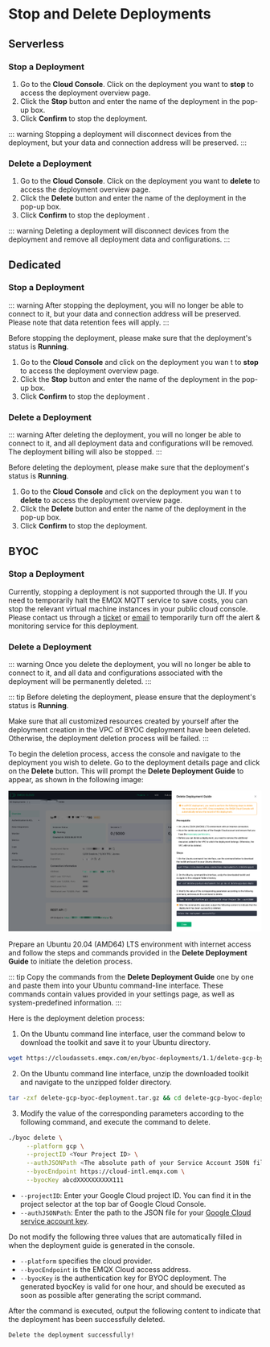 # Stop and Delete Deployments

## Serverless

### Stop a Deployment

1. Go to the **Cloud Console**. Click on the deployment you want to **stop** to access the deployment overview page.
2. Click the **Stop** button and enter the name of the deployment in the pop-up box.
3. Click **Confirm** to stop the deployment.

::: warning
Stopping a deployment will disconnect devices from the deployment, but your data and connection address will be preserved.
:::

### Delete a Deployment

1. Go to the **Cloud Console**. Click on the deployment you want to **delete** to access the deployment overview page.
2. Click the **Delete** button and enter the name of the deployment in the pop-up box.
3. Click **Confirm** to stop the deployment .

::: warning
Deleting a deployment will disconnect devices from the deployment and remove all deployment data and configurations.
:::


## Dedicated

### Stop a Deployment
::: warning
After stopping the deployment, you will no longer be able to connect to it, but your data and connection address will be preserved. Please note that data retention fees will apply.
:::

Before stopping the deployment, please make sure that the deployment's status is **Running**.

1. Go to the **Cloud Console** and click on the deployment you wan t to **stop** to access the deployment overview page.
2. Click the **Stop** button and enter the name of the deployment in the pop-up box.
3. Click **Confirm** to stop the deployment .


### Delete a Deployment
::: warning
After deleting the deployment, you will no longer be able to connect to it, and all deployment data and configurations will be removed. The deployment billing will also be stopped.
:::

Before deleting the deployment, please make sure that the deployment's status is **Running**.

1. Go to the **Cloud Console** and click on the deployment you wan t to **delete** to access the deployment overview page.
2. Click the **Delete** button and enter the name of the deployment in the pop-up box.
3. Click **Confirm** to stop the deployment.


## BYOC

### Stop a Deployment
Currently, stopping a deployment is not supported through the UI. If you need to temporarily halt the EMQX MQTT service to save costs, you can stop the relevant virtual machine instances in your public cloud console. Please contact us through a [ticket](../feature/tickets.md) or [email](mailto:cloud-support@emqx.io) to temporarily turn off the alert & monitoring service for this deployment.

### Delete a Deployment
::: warning
Once you delete the deployment, you will no longer be able to connect to it, and all data and configurations associated with the deployment will be permanently deleted.
:::

::: tip
Before deleting the deployment, please ensure that the deployment's status is **Running**.

Make sure that all customized resources created by yourself after the deployment creation in the VPC of BYOC deployment have been deleted. Otherwise, the deployment deletion process will be failed.
:::

To begin the deletion process, access the console and navigate to the deployment you wish to delete. Go to the deployment details page and click on the **Delete** button. This will prompt the **Delete Deployment Guide** to appear, as shown in the following image:

![byoc_delete_deployment](./_assets/byoc_delete_deployment.png)

Prepare an Ubuntu 20.04 (AMD64) LTS environment with internet access and follow the steps and commands provided in the **Delete Deployment Guide** to initiate the deletion process.

::: tip
Copy the commands from the **Delete Deployment Guide** one by one and paste them into your Ubuntu command-line interface. These commands contain values provided in your settings page, as well as system-predefined information.
:::

Here is the deployment deletion process:
1. On the Ubuntu command line interface, user the command below to download the toolkit and save it to your Ubuntu directory.
```bash
wget https://cloudassets.emqx.com/en/byoc-deployments/1.1/delete-gcp-byoc-deployment.tar.gz
```

2. On the Ubuntu command line interface, unzip the downloaded toolkit and navigate to the unzipped folder directory.
```bash
tar -zxf delete-gcp-byoc-deployment.tar.gz && cd delete-gcp-byoc-deployment
```
3. Modify the value of the corresponding parameters according to the following command, and execute the command to delete.
```bash
./byoc delete \
     --platform gcp \
     --projectID <Your Project ID> \
     --authJSONPath <The absolute path of your Service Account JSON file> \
     --byocEndpoint https://cloud-intl.emqx.com \
     --byocKey abcdXXXXXXXXXX111
```

- `--projectID`: Enter your Google Cloud project ID. You can find it in the project selector at the top bar of Google Cloud Console.
- `--authJSONPath`: Enter the path to the JSON file for your [Google Cloud service account key](https://cloud.google.com/iam/docs/keys-create-delete#creating).

Do not modify the following three values that are automatically filled in when the deployment guide is generated in the console.

- `--platform` specifies the cloud provider.
- `--byocEndpoint` is the EMQX Cloud access address.
- `--byocKey` is the authentication key for BYOC deployment. The generated byocKey is valid for one hour, and should be executed as soon as possible after generating the script command.

After the command is executed, output the following content to indicate that the deployment has been successfully deleted.
```bash
Delete the deployment successfully!
```
